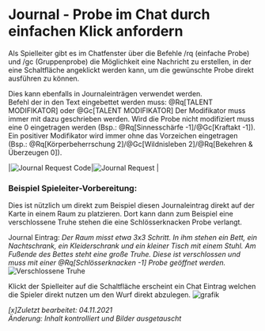 # Journal - Probe im Chat durch einfachen Klick anfordern

Als Spielleiter gibt es im Chatfenster über die Befehle /rq (einfache Probe) und /gc (Gruppenprobe) die Möglichkeit eine Nachricht zu erstellen, in der eine Schaltfläche angeklickt werden kann, um die gewünschte Probe direkt ausführen zu können.

Dies kann ebenfalls in Journaleinträgen verwendet werden.  
Befehl der in den Text eingebettet werden muss: @Rq[TALENT MODIFIKATOR] oder @Gc[TALENT MODIFIKATOR] 
Der Modifikator muss immer mit dazu geschrieben werden. Wird die Probe nicht modifiziert muss eine 0 eingetragen werden (Bsp.: @Rq[Sinnesschärfe -1]/@Gc[Kraftakt -1]). Ein positiver Modifikator wird immer ohne das Vorzeichen eingetragen (Bsp.: @Rq[Körperbeherrschung 2]/@Gc[Wildnisleben 2]/@Rq[Bekehren & Überzeugen 0]).

|![Journal Request Code](https://user-images.githubusercontent.com/80099175/140304354-7cd7a721-38b9-4f9b-9319-8c98acdd7a50.png)|![Journal Request](https://user-images.githubusercontent.com/80099175/140304384-21c0f250-8cc2-4009-bf34-97ba417e7835.png)
|

### Beispiel Spieleiter-Vorbereitung:
Dies ist nützlich um direkt zum Beispiel diesen Journaleintrag direkt auf der Karte in einem Raum zu platzieren.
Dort kann dann zum Beispiel eine verschlossene Truhe stehen die eine Schlösserknacken Probe verlangt.

Journal Eintrag: *Der Raum misst etwa 3x3 Schritt. In ihm stehen ein Bett, ein Nachtschrank, ein Kleiderschrank und ein kleiner Tisch mit einem Stuhl. 
Am Fußende des Bettes steht eine große Truhe.
Diese ist verschlossen und muss mit einer @Rq[Schlösserknacken -1] Probe geöffnet werden.*
![Verschlossene Truhe](https://user-images.githubusercontent.com/80099175/111426706-54a2d880-86f5-11eb-8812-80dedd388d49.png)

Klickt der Spielleiter auf die Schaltfläche erscheint ein Chat Eintrag welchen die Spieler direkt nutzen um den Wurf direkt abzulegen.
![grafik](https://user-images.githubusercontent.com/80099175/111427023-c3803180-86f5-11eb-97e9-3e83ccbac049.png)

*[x]Zuletzt bearbeitet: 04.11.2021*  
*Änderung: Inhalt kontrolliert und Bilder ausgetauscht*
